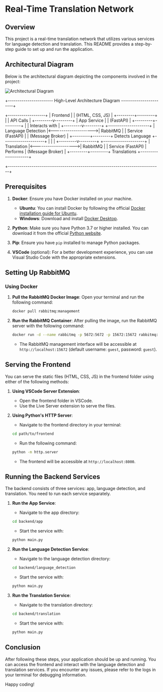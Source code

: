 # Real-Time Translation Network

## Overview
This project is a real-time translation network that utilizes various services for language detection and translation. This README provides a step-by-step guide to set up and run the application.

## Architectural Diagram

Below is the architectural diagram depicting the components involved in the project:

![Architectural Diagram](https://drive.google.com/file/d/1t65usTmjxZzilIybmQqKXp1txFfSZ9Po/view)

+----------------------- High-Level Architecture Diagram -----------------------+

+-------------------+
|      Frontend     |
| (HTML, CSS, JS)   |
+---------+---------+
          |
          | API Calls
          |
+---------v---------+
|      App Service  |
| (FastAPI)         |
+---------+---------+
          |
          | Interacts with
          |
+---------v---------+                       +---------------------+
| Language Detection |<-------------------->|   RabbitMQ          |
| Service (FastAPI)  |                      | (Message Broker)    |
+---------+---------+   Detects Language    +---------------------+
          |
          | 
          |
+---------v---------+                      +---------------------+
| Translation       |<-------------------->|   RabbitMQ          |
| Service (FastAPI) |       Performs       | (Message Broker)    |
+---------+---------+     Translations     +---------------------+

+------------------------------------------------------------------------------+

## Prerequisites

1. **Docker**: Ensure you have Docker installed on your machine.
   - **Ubuntu**: You can install Docker by following the official [Docker installation guide for Ubuntu](https://docs.docker.com/engine/install/ubuntu/).
   - **Windows**: Download and install [Docker Desktop](https://www.docker.com/products/docker-desktop).

2. **Python**: Make sure you have Python 3.7 or higher installed. You can download it from the official [Python website](https://www.python.org/downloads/).

3. **Pip**: Ensure you have `pip` installed to manage Python packages.

4. **VSCode** (optional): For a better development experience, you can use Visual Studio Code with the appropriate extensions.

## Setting Up RabbitMQ

### Using Docker

1. **Pull the RabbitMQ Docker Image**:
   Open your terminal and run the following command:
   ```bash
   docker pull rabbitmq:management
   ```

2. **Run the RabbitMQ Container**:
   After pulling the image, run the RabbitMQ server with the following command:
   ```bash
   docker run -d --name rabbitmq -p 5672:5672 -p 15672:15672 rabbitmq:management
   ```
   - The RabbitMQ management interface will be accessible at `http://localhost:15672` (default username: `guest`, password: `guest`).

## Serving the Frontend

You can serve the static files (HTML, CSS, JS) in the frontend folder using either of the following methods:

1. **Using VSCode Server Extension**:
   - Open the frontend folder in VSCode.
   - Use the Live Server extension to serve the files.

2. **Using Python's HTTP Server**:
   - Navigate to the frontend directory in your terminal:
   ```bash
   cd path/to/frontend
   ```
   - Run the following command:
   ```bash
   python -m http.server
   ```
   - The frontend will be accessible at `http://localhost:8000`.

## Running the Backend Services

The backend consists of three services: app, language detection, and translation. You need to run each service separately.

1. **Run the App Service**:
   - Navigate to the app directory:
   ```bash
   cd backend/app
   ```
   - Start the service with:
   ```bash
   python main.py
   ```

2. **Run the Language Detection Service**:
   - Navigate to the language detection directory:
   ```bash
   cd backend/language_detection
   ```
   - Start the service with:
   ```bash
   python main.py
   ```

3. **Run the Translation Service**:
   - Navigate to the translation directory:
   ```bash
   cd backend/translation
   ```
   - Start the service with:
   ```bash
   python main.py
   ```

## Conclusion

After following these steps, your application should be up and running. You can access the frontend and interact with the language detection and translation services. If you encounter any issues, please refer to the logs in your terminal for debugging information.

Happy coding!
#

